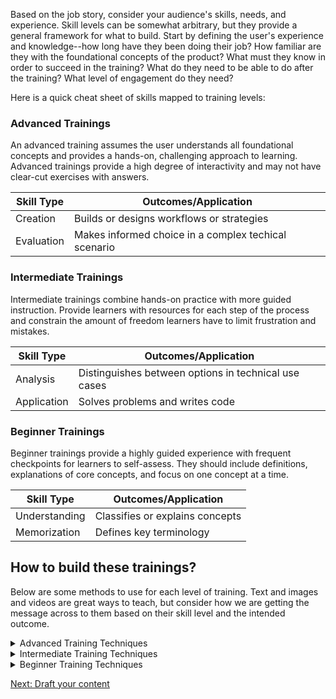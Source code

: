 Based on the job story, consider your audience's skills, needs, and experience. Skill levels can be somewhat arbitrary, but they provide a general framework for what to build. Start by defining the user's experience and knowledge--how long have they been doing their job? How familiar are they with the foundational concepts of the product? What must they know in order to succeed in the training? What do they need to be able to do after the training? What level of engagement do they need?

Here is a quick cheat sheet of skills mapped to training levels:

### Advanced Trainings
An advanced training assumes the user understands all foundational concepts and provides a hands-on, challenging approach to learning. Advanced trainings provide a high degree of interactivity and may not have clear-cut exercises with answers. 

| Skill Type | Outcomes/Application|
|--------------|---------------------|
|Creation  |  Builds or designs workflows or strategies|
|Evaluation | Makes informed choice in a complex techical scenario|

### Intermediate Trainings
Intermediate trainings combine hands-on practice with more guided instruction. Provide learners with resources for each step of the process and constrain the amount of freedom learners have to limit frustration and mistakes.

| Skill Type | Outcomes/Application|
|--------------|---------------------|
| Analysis| Distinguishes between options in technical use cases|
| Application| Solves problems and writes code|

### Beginner Trainings
Beginner trainings provide a highly guided experience with frequent checkpoints for learners to self-assess. They should include definitions, explanations of core concepts, and focus on one concept at a time.

| Skill Type | Outcomes/Application|
|--------------|---------------------|
|Understanding| Classifies or explains concepts|
|Memorization| Defines key terminology|

## How to build these trainings?
Below are some methods to use for each level of training. Text and images and videos are great ways to teach, but consider how we are getting the message across to them based on their skill level and the intended outcome.

<details>
<summary>Advanced Training Techniques</summary>

* Labs
* Capstone projects
* Virtual machines with testing
* Pair programming
* Student-run demos
* Mock environments
</details>

<details>
<summary>Intermediate Training Techniques</summary>

* Labs
* Scenario based quizzes
* Open-ended quiz questions
* Branching scenarios
* Demos 
* Code test
</details>

<details>
<summary>Beginner Training Techniques</summary>

* Demos
* Procedural text
* Repetition (video, imagery, text)
* Simple code boxes
* Diagrams and images
* Quizzes
</details>

[Next: Draft your content](https://github.com/puppetlabs/courseware-lms-content/blob/master/course_development_kit/3_CreateDraftContent.md)

